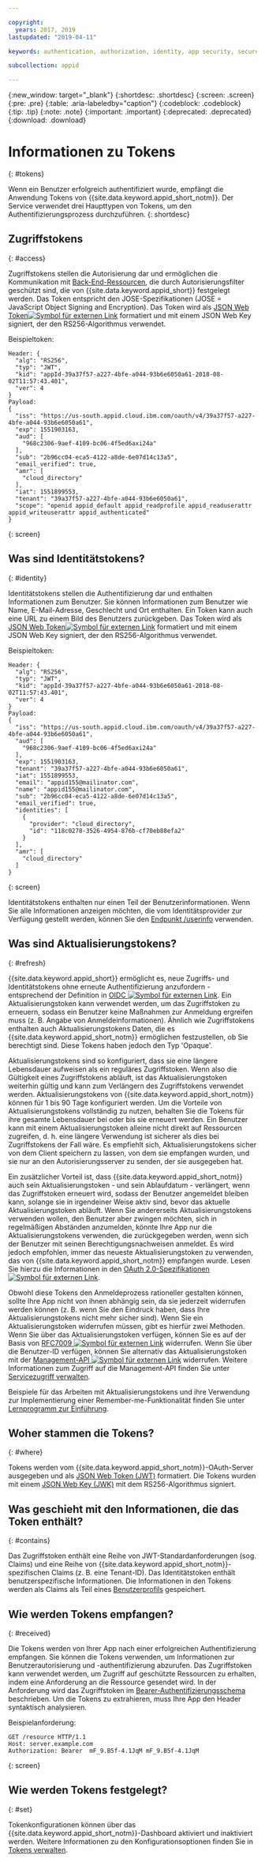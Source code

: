 ```yaml
---

copyright:
  years: 2017, 2019
lastupdated: "2019-04-11"

keywords: authentication, authorization, identity, app security, secure, access, tokens

subcollection: appid

---
```


{:new_window: target="_blank"}
{:shortdesc: .shortdesc}
{:screen: .screen}
{:pre: .pre}
{:table: .aria-labeledby="caption"}
{:codeblock: .codeblock}
{:tip: .tip}
{:note: .note}
{:important: .important}
{:deprecated: .deprecated}
{:download: .download}



# Informationen zu Tokens
{: #tokens}

Wenn ein Benutzer erfolgreich authentifiziert wurde, empfängt die Anwendung Tokens von {{site.data.keyword.appid_short_notm}}. Der Service verwendet drei Haupttypen von Tokens, um den Authentifizierungsprozess durchzuführen.
{: shortdesc}


## Zugriffstokens
{: #access}

Zugriffstokens stellen die Autorisierung dar und ermöglichen die Kommunikation mit [Back-End-Ressourcen](/docs/services/appid?topic=appid-backend), die durch Autorisierungsfilter geschützt sind, die von {{site.data.keyword.appid_short}} festgelegt werden. Das Token entspricht den JOSE-Spezifikationen (JOSE = JavaScript Object Signing and Encryption). Das Token wird als <a href="https://jwt.io/introduction/" target="blank">JSON Web Token<img src="../../icons/launch-glyph.svg" alt="Symbol für externen Link"></a> formatiert und mit einem JSON Web Key signiert, der den RS256-Algorithmus verwendet.

Beispieltoken:
  ```
  Header: {
    "alg": "RS256",
    "typ": "JWT",
    "kid": "appId-39a37f57-a227-4bfe-a044-93b6e6050a61-2018-08-02T11:57:43.401",
    "ver": 4
  }
  Payload:
  {
    "iss": "https://us-south.appid.cloud.ibm.com/oauth/v4/39a37f57-a227-4bfe-a044-93b6e6050a61",
    "exp": 1551903163,
    "aud": [
      "968c2306-9aef-4109-bc06-4f5ed6axi24a"
    ],
    "sub": "2b96cc04-eca5-4122-a8de-6e07d14c13a5",
    "email_verified": true,
    "amr": [
      "cloud_directory"
    ],
    "iat": 1551899553,
    "tenant": "39a37f57-a227-4bfe-a044-93b6e6050a61",
    "scope": "openid appid_default appid_readprofile appid_readuserattr appid_writeuserattr appid_authenticated"
  }
  ```
  {: screen}

## Was sind Identitätstokens?
{: #identity}

Identitätstokens stellen die Authentifizierung dar und enthalten Informationen zum Benutzer. Sie können Informationen zum Benutzer wie Name, E-Mail-Adresse, Geschlecht und Ort enthalten. Ein Token kann auch eine URL zu einem Bild des Benutzers zurückgeben. Das Token wird als <a href="https://jwt.io/introduction/" target="blank">JSON Web Token<img src="../../icons/launch-glyph.svg" alt="Symbol für externen Link"></a> formatiert und mit einem JSON Web Key signiert, der den RS256-Algorithmus verwendet.

Beispieltoken:
  ```
  Header: {
    "alg": "RS256",
    "typ": "JWT",
    "kid": "appId-39a37f57-a227-4bfe-a044-93b6e6050a61-2018-08-02T11:57:43.401",
    "ver": 4
  }
  Payload:
  {
    "iss": "https://us-south.appid.cloud.ibm.com/oauth/v4/39a37f57-a227-4bfe-a044-93b6e6050a61",
    "aud": [
      "968c2306-9aef-4109-bc06-4f5ed6axi24a"
    ],
    "exp": 1551903163,
    "tenant": "39a37f57-a227-4bfe-a044-93b6e6050a61",
    "iat": 1551899553,
    "email": "appid155@mailinator.com",
    "name": "appid155@mailinator.com",
    "sub": "2b96cc04-eca5-4122-a8de-6e07d14c13a5",
    "email_verified": true,
    "identities": [
      {
        "provider": "cloud_directory",
        "id": "118c0278-3526-4954-876b-cf70eb88efa2"
      }
    ],
    "amr": [
      "cloud_directory"
    ]
  }
  ```
  {: screen}


Identitätstokens enthalten nur einen Teil der Benutzerinformationen. Wenn Sie alle Informationen anzeigen möchten, die vom Identitätsprovider zur Verfügung gestellt werden, können Sie den [Endpunkt /userinfo](/docs/services/appid?topic=appid-predefined-attributes#predefined-access-api) verwenden.

## Was sind Aktualisierungstokens?
{: #refresh}

{{site.data.keyword.appid_short}} ermöglicht es, neue Zugriffs- und Identitätstokens ohne erneute Authentifizierung anzufordern - entsprechend der Definition in <a href="http://openid.net/specs/openid-connect-core-1_0.html#RefreshTokens" target="_blank">OIDC <img src="../../icons/launch-glyph.svg" alt="Symbol für externen Link"></a>. Ein Aktualisierungstoken kann verwendet werden, um das Zugriffstoken zu erneuern, sodass ein Benutzer keine Maßnahmen zur Anmeldung ergreifen muss (z. B. Angabe von Anmeldeinformationen). Ähnlich wie Zugriffstokens enthalten auch Aktualisierungstokens Daten, die es {{site.data.keyword.appid_short_notm}} ermöglichen festzustellen, ob Sie berechtigt sind. Diese Tokens haben jedoch den Typ 'Opaque'.

Aktualisierungstokens sind so konfiguriert, dass sie eine längere Lebensdauer aufweisen als ein reguläres Zugriffstoken. Wenn also die Gültigkeit eines Zugriffstokens abläuft, ist das Aktualisierungstoken weiterhin gültig und kann zum Verlängern des Zugriffstokens verwendet werden. Aktualisierungstokens von {{site.data.keyword.appid_short_notm}} können für 1 bis 90 Tage konfiguriert werden. Um die Vorteile von Aktualisierungstokens vollständig zu nutzen, behalten Sie die Tokens für ihre gesamte Lebensdauer bei oder bis sie erneuert werden. Ein Benutzer kann mit einem Aktualisierungstoken alleine nicht direkt auf Ressourcen zugreifen, d. h. eine längere Verwendung ist sicherer als dies bei Zugriffstokens der Fall wäre. Es empfiehlt sich, Aktualisierungstokens sicher von dem Client speichern zu lassen, von dem sie empfangen wurden, und sie nur an den Autorisierungsserver zu senden, der sie ausgegeben hat.

Ein zusätzlicher Vorteil ist, dass {{site.data.keyword.appid_short_notm}} auch sein Aktualisierungstoken - und sein Ablaufdatum - verlängert, wenn das Zugriffstoken erneuert wird, sodass der Benutzer angemeldet bleiben kann, solange sie in irgendeiner Weise aktiv sind, bevor das aktuelle Aktualisierungstoken abläuft. Wenn Sie andererseits Aktualisierungstokens verwenden wollen, den Benutzer aber zwingen möchten, sich in regelmäßigen Abständen anzumelden, könnte Ihre App nur die Aktualisierungstokens verwenden, die zurückgegeben werden, wenn sich der Benutzer mit seinen Berechtigungsnachweisen anmeldet. Es wird jedoch empfohlen, immer das neueste Aktualisierungstoken zu verwenden, das von {{site.data.keyword.appid_short_notm}} empfangen wurde. Lesen Sie hierzu die Informationen in den <a href="https://tools.ietf.org/html/rfc6749#page-47" target="_blank">OAuth 2.0-Spezifikationen <img src="../../icons/launch-glyph.svg" alt="Symbol für externen Link"></a>.


Obwohl diese Tokens den Anmeldeprozess rationeller gestalten können, sollte Ihre App nicht von ihnen abhängig sein, da sie jederzeit widerrufen werden können (z. B. wenn Sie den Eindruck haben, dass Ihre Aktualisierungstokens nicht mehr sicher sind). Wenn Sie ein Aktualisierungstoken widerrufen müssen, gibt es hierfür zwei Methoden. Wenn Sie über das Aktualisierungstoken verfügen, können Sie es auf der Basis von <a href="https://tools.ietf.org/html/rfc7009#section-2" target="_blank">RFC7009 <img src="../../icons/launch-glyph.svg" alt="Symbol für externen Link"></a> widerrufen. Wenn Sie über die Benutzer-ID verfügen, können Sie alternativ das Aktualisierungstoken mit der <a href="https://us-south.appid.cloud.ibm.com/swagger-ui/#/" target="_blank">Management-API <img src="../../icons/launch-glyph.svg" alt="Symbol für externen Link"></a> widerrufen. Weitere Informationen zum Zugriff auf die Management-API finden Sie unter [Servicezugriff verwalten](/docs/services/appid?topic=appid-service-access-management#service-access-management).

Beispiele für das Arbeiten mit Aktualisierungstokens und ihre Verwendung zur Implementierung einer Remember-me-Funktionalität finden Sie unter [Lernprogramm zur Einführung](/docs/services/appid?topic=appid-getting-started#getting-started).


## Woher stammen die Tokens?
{: #where}

Tokens werden vom {{site.data.keyword.appid_short_notm}}-OAuth-Server ausgegeben und als [JSON Web Token (JWT)](https://jwt.io/introduction/) formatiert. Die Tokens wurden mit einem [JSON Web Key (JWK)](https://tools.ietf.org/html/rfc7517) mit dem RS256-Algorithmus signiert.

## Was geschieht mit den Informationen, die das Token enthält?
{: #contains}

Das Zugriffstoken enthält eine Reihe von JWT-Standardanforderungen (sog. Claims) und eine Reihe von {{site.data.keyword.appid_short_notm}}-spezifischen Claims (z. B. eine Tenant-ID). Das Identitätstoken enthält benutzerspezifische Informationen. Die Informationen in den Tokens werden als Claims als Teil eines [Benutzerprofils](/docs/services/appid?topic=appid-user-profile#user-profile) gespeichert.

## Wie werden Tokens empfangen?
{: #received}

Die Tokens werden von Ihrer App nach einer erfolgreichen Authentifizierung empfangen. Sie können die Tokens verwenden, um Informationen zur Benutzerautorisierung und -authentifizierung abzurufen. Das Zugriffstoken kann verwendet werden, um Zugriff auf geschützte Ressourcen zu erhalten, indem eine Anforderung an die Ressource gesendet wird. In der Anforderung wird das Zugriffstoken im [Bearer-Authentifizierungsschema](https://tools.ietf.org/html/rfc6750#page-5) beschrieben. Um die Tokens zu extrahieren, muss Ihre App den Header syntaktisch analysieren.

Beispielanforderung:

  ```
  GET /resource HTTP/1.1
  Host: server.example.com
  Authorization: Bearer  mF_9.B5f-4.1JqM mF_9.B5f-4.1JqM
  ```
  {: screen}

## Wie werden Tokens festgelegt?
{: #set}

Tokenkonfigurationen können über das {{site.data.keyword.appid_short_notm}}-Dashboard aktiviert und inaktiviert werden. Weitere Informationen zu den Konfigurationsoptionen finden Sie in [Tokens verwalten](/docs/services/appid?topic=appid-managing-idp#managing-idp).
